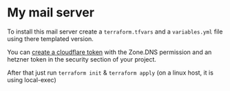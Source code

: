 # My mail server

To install this mail server create a `terraform.tfvars` and a `variables.yml` file using there templated version.

You can [create a cloudflare token](https://dash.cloudflare.com/profile/api-tokens) with the Zone.DNS permission and an hetzner token in the security section of your project.

After that just run `terraform init` & `terraform apply` (on a linux host, it is using local-exec)